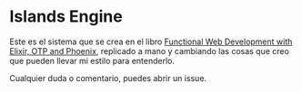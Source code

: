 # Islands Engine

Este es el sistema que se crea en el libro [Functional Web Development with Elixir, OTP and Phoenix](https://pragprog.com/book/lhelph/functional-web-development-with-elixir-otp-and-phoenix),
replicado a mano y cambiando las cosas que creo que pueden llevar mi estilo para entenderlo.

Cualquier duda o comentario, puedes abrir un issue.


